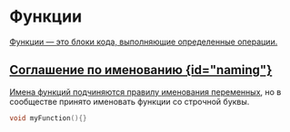 <show-structure for="chapter,procedure" depth="3"/>

# Функции

<a href="https://www.angelcode.com/angelscript/sdk/docs/manual/doc_script_func.html"/>

Функции — это блоки кода, выполняющие определенные операции.

## Соглашение по именованию {id="naming"}

Имена функций подчиняются правилу [именования переменных](variable.md#naming), но в сообществе принято именовать функции
со строчной буквы.

```C++
void myFunction(){}
```